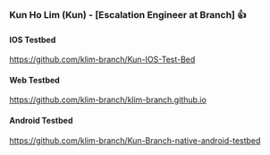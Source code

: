 ### Kun Ho Lim (Kun) - [Escalation Engineer at Branch] 👍

#### IOS Testbed
https://github.com/klim-branch/Kun-IOS-Test-Bed

#### Web Testbed
https://github.com/klim-branch/klim-branch.github.io

#### Android Testbed
https://github.com/klim-branch/Kun-Branch-native-android-testbed

